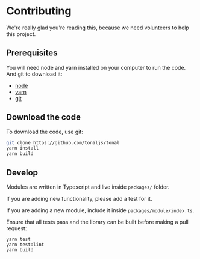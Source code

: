 # Contributing

We're really glad you're reading this, because we need volunteers to help this project.

## Prerequisites

You will need node and yarn installed on your computer to run the code. And git to download it:

- [node](https://nodejs.org/en/download/)
- [yarn](https://yarnpkg.com/)
- [git](https://git-scm.com/book/en/v2/Getting-Started-Installing-Git)

## Download the code

To download the code, use git:

```bash
git clone https://github.com/tonaljs/tonal
yarn install
yarn build
```

## Develop

Modules are written in Typescript and live inside `packages/` folder.

If you are adding new functionality, please add a test for it.

If you are adding a new module, include it inside `packages/module/index.ts`.

Ensure that all tests pass and the library can be built before making a pull request:

```
yarn test
yarn test:lint
yarn build
```





